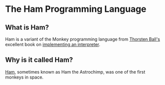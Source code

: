 # The Ham Programming Language

## What is Ham?
Ham is a variant of the Monkey programming language from [Thorsten Ball's](https://thorstenball.com/) excellent book on [implementing an interpreter](https://interpreterbook.com/). 

## Why is it called Ham?
[Ham](https://en.wikipedia.org/wiki/Ham_(chimpanzee)), sometimes known as Ham the Astrochimp, was one of the first monkeys in space. 